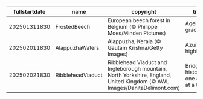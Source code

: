 |fullstartdate|name|copyright|title|image|
|--|--|--|--|--|
202501311830|FrostedBeech|European beech forest in Belgium (© Philippe Moes/Minden Pictures)|Ageing gracefully|![](/en-IN/2025/02/202501311830FrostedBeech.jpg)|
202502011830|AlappuzhaWaters|Alappuzha, Kerala (© Gautam Krishna/Getty Images)|Azure highlights|![](/en-IN/2025/02/202502011830AlappuzhaWaters.jpg)|
202502021830|RibbleheadViaduct|Ribblehead Viaduct and Ingleborough mountain, North Yorkshire, England, United Kingdom (© AWL Images/DanitaDelimont.com)|Bridging history, one arch at a time|![](/en-IN/2025/02/202502021830RibbleheadViaduct.jpg)|
